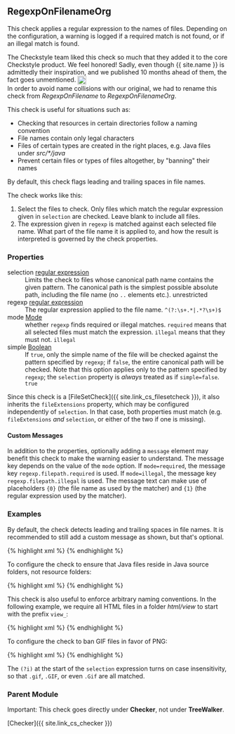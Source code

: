## RegexpOnFilenameOrg

This check applies a regular expression to the names of files.
Depending on the configuration, a warning is logged if a required match is not found, or if an illegal match is found.

<div class="alert alert-info">
  <p>The Checkstyle team liked this check so much that they added it to the core Checkstyle product. We feel
  honored! Sadly, even though {{ site.name }} is admittedly their inspiration, and we published 10 months ahead of
  them, the fact goes unmentioned.
  <img class="emoji" width="20" height="20" align="absmiddle"
       src="https://github.githubassets.com/images/icons/emoji/unicode/1f44e.png" alt=":-1:" title=":-1:"><br/>
  In order to avoid name collisions with our original, we had to rename this check from <i>RegexpOnFilename</i> to
  <i>RegexpOnFilenameOrg</i>.</p>
</div>

This check is useful for situations such as:

  - Checking that resources in certain directories follow a naming convention
  - File names contain only legal characters
  - Files of certain types are created in the right places, e.g. Java files under *src/&#42;/java*
  - Prevent certain files or types of files altogether, by "banning" their names

By default, this check flags leading and trailing spaces in file names.

The check works like this:

  1. Select the files to check. Only files which match the regular expression given in `selection` are checked. Leave blank to include all files.
  2. The expression given in `regexp` is matched against each selected file name. What part of the file name it is applied to, and how the result is interpreted is governed by the check properties.


### Properties

<dl>
<dt><span class="propname">selection</span>
    <span class="proptype"><a href="{{ site.link_cs_type_regexp }}">regular expression</a></span></dt>
<dd><span class="propdesc">Limits the check to files whose canonical path name contains the given pattern. The canonical path is the simplest possible absolute path, including the file name (no <code>..</code> elements etc.).</span>
    <span class="propdefault">unrestricted</span></dd>

<dt><span class="propname">regexp</span>
    <span class="proptype"><a href="{{ site.link_cs_type_regexp }}">regular expression</a></span></dt>
<dd><span class="propdesc">The regular expression applied to the file name.</span>
    <span class="propdefault"><code>^(?:\s+.*|.*?\s+)$</code></span></dd>

<dt><span class="propname">mode</span>
    <span class="proptype"><a href="{{ site.baseurl }}/{{ page.check_version }}/apidocs/index.html?com/thomasjensen/checkstyle/addons/checks/regexp/RegexpOnFilenameOrgOption.html">Mode</a></span></dt>
<dd><span class="propdesc">whether <code>regexp</code> finds required or illegal matches. <code>required</code> means that all selected files must match the expression. <code>illegal</code> means that they must not.</span>
    <span class="propdefault"><code>illegal</code></span></dd>

<dt><span class="propname">simple</span>
    <span class="proptype"><a href="{{ site.link_cs_type_boolean }}">Boolean</a></span></dt>
<dd><span class="propdesc">If <code>true</code>, only the simple name of the file will be checked against the pattern specified by <code>regexp</code>; if <code>false</code>, the entire canonical path will be checked.
    Note that this option applies only to the pattern specified by <code>regexp</code>; the <code>selection</code> property is <i>always</i> treated as if <code>simple=false</code>.</span>
    <span class="propdefault"><code>true</code></span></dd>
</dl>

Since this check is a [FileSetCheck]({{ site.link_cs_filesetcheck }}), it also inherits the `fileExtensions` property, which may be configured independently of `selection`. In that case, both properties must match (e.g. `fileExtensions` *and* `selection`, or either of the two if one is missing).

#### Custom Messages

In addition to the properties, optionally adding a `message` element may benefit this check to make the warning easier to understand. The message key depends on the value of the `mode` option. If `mode=required`, the message key `regexp.filepath.required` is used. If `mode=illegal`, the message key `regexp.filepath.illegal` is used. The message text can make use of placeholders `{0}` (the file name as used by the matcher) and `{1}` (the regular expression used by the matcher).


### Examples

By default, the check detects leading and trailing spaces in file names. It is recommended to still add a custom message as shown, but that's optional.

{% highlight xml %}
<module name="RegexpOnFilenameOrg">
  <message key="regexp.filepath.illegal" value="Filename ''{0}'' contains leading or trailing spaces."/>
</module>
{% endhighlight %}

To configure the check to ensure that Java files reside in Java source folders, not resource folders:

{% highlight xml %}
<module name="RegexpOnFilenameOrg">
  <property name="selection" value="\.java$"/>
  <property name="regexp" value="[\\/]src[\\/](?:test|main)[\\/]java[\\/]"/>
  <property name="mode" value="required"/>
  <property name="simple" value="false"/>
  <message key="regexp.filepath.required"
      value="The Java file ''{0}'' must reside in a Java source folder."/>
</module>
{% endhighlight %}

This check is also useful to enforce arbitrary naming conventions. In the following example, we require all HTML files in a folder *html/view* to start with the prefix `view_`:

{% highlight xml %}
<module name="RegexpOnFilenameOrg">
  <property name="selection" value="[\\/]src[\\/]main[\\/]resources[\\/]html[\\/]views[\\/].+?\.html$"/>
  <property name="regexp" value="^view_.*"/>
  <property name="mode" value="required"/>
  <message key="regexp.filepath.required" value="Name of ''{0}'' must start with ''view_''."/>
</module>
{% endhighlight %}

To configure the check to ban GIF files in favor of PNG:

{% highlight xml %}
<module name="RegexpOnFilenameOrg">
  <property name="selection" value="(?i)\.gif$"/>
  <property name="regexp" value="."/>
  <message key="regexp.filepath.illegal" value="''{0}'' must be in PNG format, not GIF."/>
</module>
{% endhighlight %}

The `(?i)` at the start of the `selection` expression turns on case insensitivity, so that `.gif`, `.GIF`, or even `.Gif` are all matched.


### Parent Module

<div class="alert alert-info">
  <p>Important: This check goes directly under <b>Checker</b>, not under <b>TreeWalker</b>.</p>
</div>

[Checker]({{ site.link_cs_checker }})
